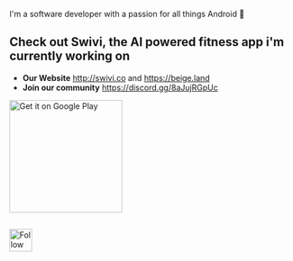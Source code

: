 I'm a software developer with a passion for all things Android :robot:

## Check out Swivi, the AI powered fitness app i'm currently working on

- **Our Website** http://swivi.co and https://beige.land
- **Join our community** https://discord.gg/8aJujRGpUc

<a href='https://play.google.com/store/apps/details?id=com.fitness.swivi.android&hl=en_US&gl=US&pli=1&pcampaignid=pcampaignidMKT-Other-global-all-co-prtnr-py-PartBadge-Mar2515-1'>
  <img alt='Get it on Google Play' src='https://play.google.com/intl/en_us/badges/static/images/badges/en_badge_web_generic.png' width="200px" height="auto"/>
</a>

##


[<img src="https://raw.githubusercontent.com/Raymo111/Raymo111/master/socials/linkedin.png" height="40em" align="center" alt="Follow Raymo111 on LinkedIn" title="Follow Raymo111 on LinkedIn"/>](https://linkedin.com/in/leoul)
